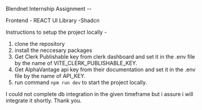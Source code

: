 Blendnet Internship Assignment -- 

Frontend - REACT
UI Library -Shadcn

Instructions to setup the project locally - 

1. clone the repository
2. install the neccesary packages
3. Get Clerk Publishable key from clerk dashboard and set it in the .env file by the name of VITE_CLERK_PUBLISHABLE_KEY.
4. Get AlphaVantage api key from their documentation and set it in the .env file by the name of API_KEY.
5. run command `npm run dev` to start the project locally.

   
I could not complete db integration in the given timeframe but i assure i will integrate it shortly.
Thank you.
